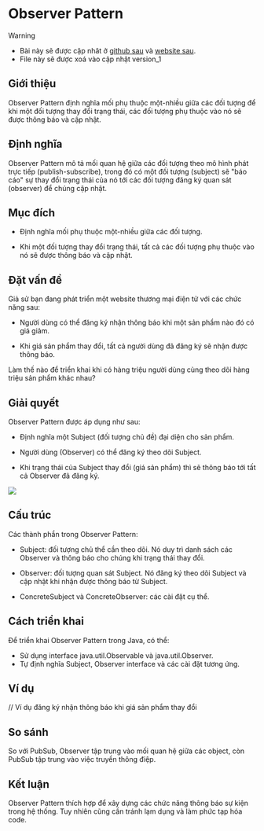 # Observer Pattern

> [!WARNING]
> * Bài này sẽ được cập nhât ở [github sau](https://github.com/nguyenphuc22/Design-Patterns/blob/main/Writerside/topics/Observer.md) và [website sau](https://nguyenphuc22.github.io/Design-Patterns/observer.html).
> * File này sẽ được xoá vào cập nhật version_1


## Giới thiệu

Observer Pattern định nghĩa mối phụ thuộc một-nhiều giữa các đối tượng để khi một đối tượng thay đổi trạng thái, các đối tượng phụ thuộc vào nó sẽ được thông báo và cập nhật.

## Định nghĩa

Observer Pattern mô tả mối quan hệ giữa các đối tượng theo mô hình phát trực tiếp (publish-subscribe), trong đó có một đối tượng (subject) sẽ "báo cáo" sự thay đổi trạng thái của nó tới các đối tượng đăng ký quan sát (observer) để chúng cập nhật.

## Mục đích

- Định nghĩa mối phụ thuộc một-nhiều giữa các đối tượng.

- Khi một đối tượng thay đổi trạng thái, tất cả các đối tượng phụ thuộc vào nó sẽ được thông báo và cập nhật.

## Đặt vấn đề

Giả sử bạn đang phát triển một website thương mại điện tử với các chức năng sau:

- Người dùng có thể đăng ký nhận thông báo khi một sản phẩm nào đó có giá giảm.

- Khi giá sản phẩm thay đổi, tất cả người dùng đã đăng ký sẽ nhận được thông báo.

Làm thế nào để triển khai khi có hàng triệu người dùng cùng theo dõi hàng triệu sản phẩm khác nhau?

## Giải quyết

Observer Pattern được áp dụng như sau:

- Định nghĩa một Subject (đối tượng chủ đề) đại diện cho sản phẩm.

- Người dùng (Observer) có thể đăng ký theo dõi Subject.

- Khi trạng thái của Subject thay đổi (giá sản phẩm) thì sẽ thông báo tới tất cả Observer đã đăng ký.

![](https://refactoring.guru/images/patterns/diagrams/observer/structure.png)

## Cấu trúc

Các thành phần trong Observer Pattern:

- Subject: đối tượng chủ thể cần theo dõi. Nó duy trì danh sách các Observer và thông báo cho chúng khi trạng thái thay đổi.

- Observer: đối tượng quan sát Subject. Nó đăng ký theo dõi Subject và cập nhật khi nhận được thông báo từ Subject.

- ConcreteSubject và ConcreteObserver: các cài đặt cụ thể.

## Cách triển khai

Để triển khai Observer Pattern trong Java, có thể:

- Sử dụng interface java.util.Observable và java.util.Observer.
- Tự định nghĩa Subject, Observer interface và các cài đặt tương ứng.

## Ví dụ

// Ví dụ đăng ký nhận thông báo khi giá sản phẩm thay đổi

## So sánh

So với PubSub, Observer tập trung vào mối quan hệ giữa các object, còn PubSub tập trung vào việc truyền thông điệp.

## Kết luận

Observer Pattern thích hợp để xây dựng các chức năng thông báo sự kiện trong hệ thống. Tuy nhiên cũng cần tránh lạm dụng và làm phức tạp hóa code.